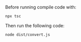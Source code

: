 Before running compile code with:
```bash
npx tsc
```

Then run the following code:
```bash
node dist/convert.js
```